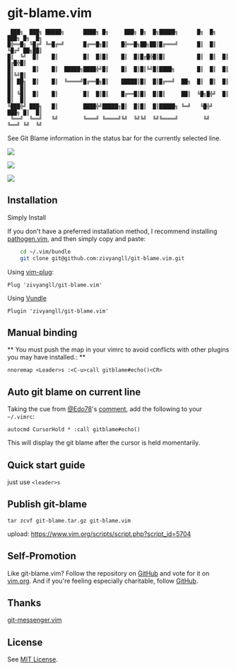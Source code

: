 git-blame.vim
==========
```
 ███╗  ███╗ █████╗      ████╗ █╗     ███╗ █╗  █╗█████╗      █╗  █╗ ███╗ █╗  █╗
█╬══█╗ ╚█╔╝ ╚═█╔═╝      █╔══█╗█║    █╬══█╗██╗██║█╔═══╝      █║  █║ ╚█╔╝ ██╗██║
█║  ╚╝  █║    █║        █║  █║█║    █║  █║█╔█╬█║█║          █║  █║  █║  █╔█╬█║
█║      █║    █║  █████╗████╬╝█║    █║  █║█║╚╝█║████╗       █║  █║  █║  █║╚╝█║
█║ ██╗  █║    █║  ╚════╝█╔══█╗█║    █████║█║  █║█╔══╝  ██╗  █║  █║  █║  █║  █║
█║ ╚█║  █║    █║        █║  █║█║    █╔══█║█║  █║█║     ██║  ╚█╗█╬╝  █║  █║  █║
╚███╬╝ ███╗   █║        ████╬╝█████╗█║  █║█║  █║█████╗ ╚═╝   ╚█╬╝  ███╗ █║  █║
 ╚══╝  ╚══╝   ╚╝        ╚═══╝ ╚════╝╚╝  ╚╝╚╝  ╚╝╚════╝        ╚╝   ╚══╝ ╚╝  ╚╝
```

See Git Blame information in the status bar for the currently selected line.

![](https://wx3.sinaimg.cn/large/bceaad1fly1frwfmv58g4j21kw0ingph.jpg)

![](https://wx3.sinaimg.cn/large/bceaad1fly1frwfmv539mj21kw0inq7e.jpg)

![](https://wx2.sinaimg.cn/large/bceaad1fly1frwfmv50ytj21kw0in42a.jpg)

Installation
--------------

Simply Install

If you don't have a preferred installation method, I recommend
installing [pathogen.vim](https://github.com/tpope/vim-pathogen), and
then simply copy and paste:

```bash
    cd ~/.vim/bundle
    git clone git@github.com:zivyangll/git-blame.vim.git
```

Using [vim-plug](https://github.com/junegunn/vim-plug):

```vim
Plug 'zivyangll/git-blame.vim'
```

Using [Vundle](https://github.com/VundleVim/Vundle.vim)

```viml
Plugin 'zivyangll/git-blame.vim'
```

Manual binding
-----------------

** You must push the map in your vimrc to avoid conflicts with other plugins you may have installed.: **

```vim
nnoremap <Leader>s :<C-u>call gitblame#echo()<CR>
```

Auto git blame on current line
-----------------

Taking the cue from [@Edo78](https://github.com/Edo78)'s [comment](https://github.com/zivyangll/git-blame.vim/issues/20#issuecomment-534526591), add the following to your `~/.vimrc`:

```vim
autocmd CursorHold * :call gitblame#echo()
```

This will display the git blame after the cursor is held momentarily.

Quick start guide
-----------------

just use `<leader>s`


Publish git-blame
-----------------
```
tar zcvf git-blame.tar.gz git-blame.vim
```

upload: https://www.vim.org/scripts/script.php?script_id=5704

Self-Promotion
--------------

Like git-blame.vim? Follow the repository on
[GitHub](https://github.com/zivyangll/git-blame.vim) and vote for it on [vim.org](https://www.vim.org/scripts/script.php?script_id=5704). And if
you're feeling especially charitable, follow [GitHub](https://github.com/zivyangll).

Thanks
--------------

[git-messenger.vim](https://github.com/rhysd/git-messenger.vim)

License
-------

See [MIT License](https://github.com/zivyangll/git-blame.vim/blob/master/LICENSE).

